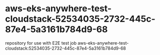 # aws-eks-anywhere-test-cloudstack-52534035-2732-445c-87e4-5a3161b784d9-68
repository for use with E2E test job aws-eks-anywhere-test-cloudstack:52534035-2732-445c-87e4-5a3161b784d9-68
